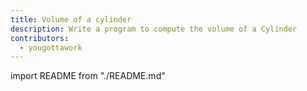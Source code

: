 ```yaml
---
title: Volume of a cylinder
description: Write a program to compute the volume of a Cylinder
contributors:
  - yougottawork
---
```


import README from "./README.md"

<README />
